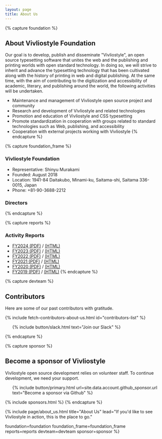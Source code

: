```yaml
---
layout: page
title: About Us
---
```



{% capture foundation %}
## About Vivliostyle Foundation

Our goal is to develop, publish and disseminate "Vivliostyle", an open source typesetting software that unites the web and the publishing and printing worlds with open standard technology. In doing so, we will strive to inherit and advance the typesetting technology that has been cultivated along with the history of printing in web and digital publishing. At the same time, with the aim of contributing to the digitization and accessibility of academic, literary, and publishing around the world, the following activities will be undertaken.

- Maintenance and management of Vivliostyle open source project and community
- Research and development of Vivliostyle and related technologies
- Promotion and education of Vivliostyle and CSS typesetting
- Promote standardization in cooperation with groups related to standard technologies such as Web, publishing, and accessibility
- Cooperation with external projects working with Vivliostyle
{% endcapture %}


{% capture foundation_frame %}
### Vivliostyle Foundation

- Representative: Shinyu Murakami
- Founded: August 2018
- Location: 1941-84 Daitakubo, Minami-ku, Saitama-shi, Saitama 336-0015, Japan
- Phone: +81-90-3688-2212

### Directors
{% endcapture %}


{% capture reports %}
### Activity Reports
- [FY2024 (PDF)](https://vivliostyle.github.io/vivliostyle_doc/en/reports/vivliostyle-report-2024/vf2024report-en.pdf) / [(HTML)](https://vivliostyle.github.io/vivliostyle_doc/en/reports/vivliostyle-report-2024/vf2024report.html)
- [FY2023 (PDF)](https://vivliostyle.github.io/vivliostyle_doc/en/reports/vivliostyle-report-2023/vf2023report-en.pdf) / [(HTML)](https://vivliostyle.github.io/vivliostyle_doc/en/reports/vivliostyle-report-2023/vf2023report.html)
- [FY2022 (PDF)](https://vivliostyle.github.io/vivliostyle_doc/en/reports/vivliostyle-report-2022/vf2022report-en.pdf) / [(HTML)](https://vivliostyle.github.io/vivliostyle_doc/en/reports/vivliostyle-report-2022/vf2022report.html)
- [FY2021 (PDF)](https://vivliostyle.github.io/vivliostyle_doc/en/reports/vivliostyle-report-2021/vf2021report-en.pdf) / [(HTML)](https://vivliostyle.github.io/vivliostyle_doc/en/reports/vivliostyle-report-2021/vf2021report.html)
- [FY2020 (PDF)](https://vivliostyle.github.io/vivliostyle_doc/en/reports/vivliostyle-report-2020/vf2020report-en.pdf) / [(HTML)](https://vivliostyle.github.io/vivliostyle_doc/en/reports/vivliostyle-report-2020/vf2020report.html)
- [FY2019 (PDF)](https://vivliostyle.github.io/vivliostyle_doc/en/reports/vivliostyle-report-2019/vf2019report-en.pdf) / [(HTML)](https://vivliostyle.github.io/vivliostyle_doc/en/reports/vivliostyle-report-2019/vf2019report.html)
{% endcapture %}


{% capture devteam %}
## Contributors

Here are some of our past contributors with gratitude.

<ul class="list--small" id="contributors-list"></ul>
{% include fetch-contributors-about-us.html id="contributors-list" %}

<ol class="list--medium">
  {% include button/slack.html text="Join our Slack" %}
</ol>
{% endcapture %}


{% capture sponsor %}
## Become a sponsor of Vivliostyle

Vivliostyle open source development relies on volunteer staff. To continue development, we need your support.

<ol class="list--medium">
  {% include button/primary.html url=site.data.account.github_sponsor.url text="Become a sponsor via Github" %}
</ol>

{% include sponsors.html %}
{% endcapture %}


{% include page/about_us.html
  title="About Us"
  lead="If you'd like to see Vivliostyle in action, this is the place to go."

  foundation=foundation
  foundation_frame=foundation_frame
  reports=reports
  devteam=devteam
  sponsor=sponsor
%}
